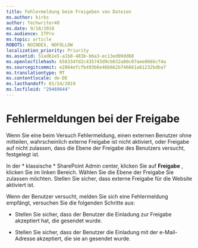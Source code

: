 ```yaml
---
title: Fehlermeldung beim Freigeben von Dateien
ms.author: kirks
author: Techwriter40
ms.date: 9/18/2018
ms.audience: ITPro
ms.topic: article
ROBOTS: NOINDEX, NOFOLLOW
localization_priority: Priority
ms.assetid: 51ad61e5-a1b8-483b-b6a3-ec13ed09dd68
ms.openlocfilehash: b58334fd2c435743d9cb032a80c07aee0666cf4a
ms.sourcegitcommit: e2864efcfb493b6e46b662b746661a61232bdba7
ms.translationtype: MT
ms.contentlocale: de-DE
ms.lasthandoff: 01/24/2019
ms.locfileid: "29469644"
---
```

# <a name="error-messages-when-sharing"></a>Fehlermeldungen bei der Freigabe

Wenn Sie eine beim Versuch Fehlermeldung, einen externen Benutzer ohne mitteilen, wahrscheinlich externe Freigabe ist nicht aktiviert, oder Freigabe auf nicht zulassen, dass die Ebene der Freigabe des Benutzers versucht, festgelegt ist.
  
In der * klassische * SharePoint Admin center, klicken Sie auf **Freigabe** , klicken Sie im linken Bereich. Wählen Sie die Ebene der Freigabe Sie zulassen möchten. Stellen Sie sicher, dass externe Freigabe für die Website aktiviert ist. 
  
Wenn der Benutzer versucht, melden Sie sich eine Fehlermeldung empfängt, versuchen Sie die folgenden Schritte aus:
  
- Stellen Sie sicher, dass der Benutzer die Einladung zur Freigabe akzeptiert hat, die gesendet wurde.
    
- Stellen Sie sicher, dass der Benutzer die Einladung mit der e-Mail-Adresse akzeptiert, die sie an gesendet wurde.
    

